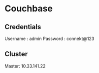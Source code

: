 Couchbase
================

Credentials
-----------
Username : admin
Password : connekt@123

Cluster
-----------
Master: 10.33.141.22

